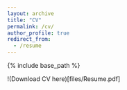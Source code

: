```yaml
---
layout: archive
title: "CV"
permalink: /cv/
author_profile: true
redirect_from:
  - /resume
---
```


{% include base_path %}

!(Download CV here)[files/Resume.pdf]
